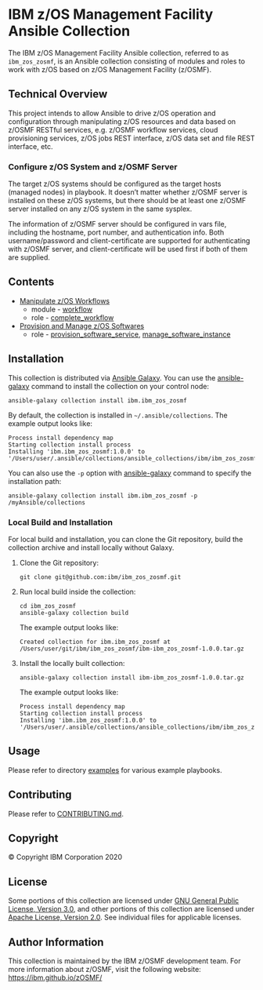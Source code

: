 # IBM z/OS Management Facility Ansible Collection
The IBM z/OS Management Facility Ansible collection, referred to as `ibm_zos_zosmf`, is an Ansible collection consisting of modules and roles to work with z/OS based on z/OS Management Facility (z/OSMF).


## Technical Overview
This project intends to allow Ansible to drive z/OS operation and configuration through manipulating z/OS resources and data based on z/OSMF RESTful services, e.g. z/OSMF workflow services, cloud provisioning services, z/OS jobs REST interface, z/OS data set and file REST interface, etc.

### Configure z/OS System and z/OSMF Server
The target z/OS systems should be configured as the target hosts (managed nodes) in playbook. It doesn’t matter whether z/OSMF server is installed on these z/OS systems, but there should be at least one z/OSMF server installed on any z/OS system in the same sysplex. 

The information of z/OSMF server should be configured in vars file, including the hostname, port number, and authentication info. Both username/password and client-certificate are supported for authenticating with z/OSMF server, and client-certificate will be used first if both of them are supplied.


## Contents
- [Manipulate z/OS Workflows](docs/README_workflow.md)
    - module - [workflow](docs/README_workflow.md#Modules)
    - role - [complete_workflow](docs/README_workflow.md#Roles)
- [Provision and Manage z/OS Softwares](docs/README_cpm.md)
    - role - [provision_software_service](docs/README_cpm.md#Roles), [manage_software_instance](docs/README_cpm.md#Roles)



## Installation
This collection is distributed via [Ansible Galaxy](https://galaxy.ansible.com/). You can use the [ansible-galaxy](https://docs.ansible.com/ansible/latest/cli/ansible-galaxy.html) command to install the collection on your control node:

```
ansible-galaxy collection install ibm.ibm_zos_zosmf
```

By default, the collection is installed in `~/.ansible/collections`. The example output looks like:

```
Process install dependency map
Starting collection install process
Installing 'ibm.ibm_zos_zosmf:1.0.0' to '/Users/user/.ansible/collections/ansible_collections/ibm/ibm_zos_zosmf'
```

You can also use the `-p` option with [ansible-galaxy](https://docs.ansible.com/ansible/latest/cli/ansible-galaxy.html) command to specify the installation path:

```
ansible-galaxy collection install ibm.ibm_zos_zosmf -p /myAnsible/collections
```

### Local Build and Installation
For local build and installation, you can clone the Git repository, build the collection archive and install locally without Galaxy.

1.  Clone the Git repository:
    ```
    git clone git@github.com:ibm/ibm_zos_zosmf.git
    ```

2.  Run local build inside the collection:
    ```
    cd ibm_zos_zosmf
    ansible-galaxy collection build
    ```

    The example output looks like:
    ```
    Created collection for ibm.ibm_zos_zosmf at /Users/user/git/ibm/ibm_zos_zosmf/ibm-ibm_zos_zosmf-1.0.0.tar.gz
    ```

3.  Install the locally built collection:
    ```
    ansible-galaxy collection install ibm-ibm_zos_zosmf-1.0.0.tar.gz
    ```

    The example output looks like:
    ```
    Process install dependency map
    Starting collection install process
    Installing 'ibm.ibm_zos_zosmf:1.0.0' to '/Users/user/.ansible/collections/ansible_collections/ibm/ibm_zos_zosmf'
    ```


## Usage
Please refer to directory [examples](examples/README.md) for various example playbooks.


## Contributing
Please refer to [CONTRIBUTING.md](CONTRIBUTING.md).


## Copyright
© Copyright IBM Corporation 2020


## License
Some portions of this collection are licensed under [GNU General Public License, Version 3.0](https://opensource.org/licenses/GPL-3.0), and other portions of this collection are licensed under [Apache License, Version 2.0](https://opensource.org/licenses/Apache-2.0). See individual files for applicable licenses.

## Author Information
This collection is maintained by the IBM z/OSMF development team. For more information about z/OSMF, visit the following website: https://ibm.github.io/zOSMF/
